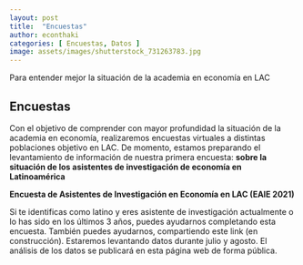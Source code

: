 ```yaml
---
layout: post
title:  "Encuestas"
author: econthaki
categories: [ Encuestas, Datos ]
image: assets/images/shutterstock_731263783.jpg
---
```


Para entender mejor la situación de la academia en economía en LAC

## Encuestas

Con el objetivo de comprender con mayor profundidad la situación de la academia en economía, realizaremos encuestas virtuales a distintas poblaciones objetivo en LAC. De momento, estamos preparando el levantamiento de información de nuestra primera encuesta: **sobre la situación de los asistentes de investigación de economía en Latinoamérica**

**Encuesta de Asistentes de Investigación en Economía en LAC (EAIE 2021)**

Si te identificas como latino y eres asistente de investigación actualmente o lo has sido en los últimos 3 años, puedes ayudarnos completando esta encuesta. También puedes ayudarnos, compartiendo este link (en construcción). Estaremos levantando datos durante julio y agosto. El análisis de los datos se publicará en esta página web de forma pública.

